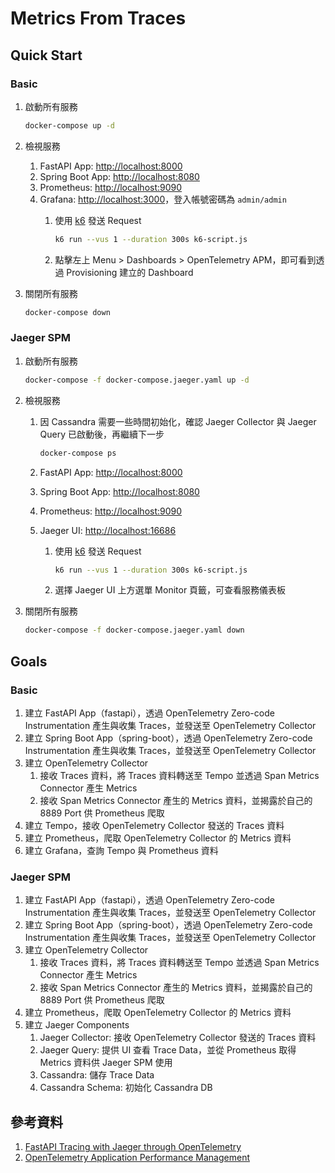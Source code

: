 # Metrics From Traces

## Quick Start

### Basic

1. 啟動所有服務

    ```bash
    docker-compose up -d
    ```

2. 檢視服務
   1. FastAPI App: [http://localhost:8000](http://localhost:8000)
   2. Spring Boot App: [http://localhost:8080](http://localhost:8080)
   3. Prometheus: [http://localhost:9090](http://localhost:9090)
   4. Grafana: [http://localhost:3000](http://localhost:3000)，登入帳號密碼為 `admin/admin`
      1. 使用 [k6](https://k6.io/) 發送 Request

            ```bash
            k6 run --vus 1 --duration 300s k6-script.js
            ```
      
      2. 點擊左上 Menu > Dashboards > OpenTelemetry APM，即可看到透過 Provisioning 建立的 Dashboard
3. 關閉所有服務

    ```bash
    docker-compose down
    ```

### Jaeger SPM

1. 啟動所有服務

    ```bash
    docker-compose -f docker-compose.jaeger.yaml up -d
    ```

2. 檢視服務
   1. 因 Cassandra 需要一些時間初始化，確認 Jaeger Collector 與 Jaeger Query 已啟動後，再繼續下一步

        ```bash
        docker-compose ps
        ```

   2. FastAPI App: [http://localhost:8000](http://localhost:8000)
   3. Spring Boot App: [http://localhost:8080](http://localhost:8080)
   4. Prometheus: [http://localhost:9090](http://localhost:9090)
   5. Jaeger UI: [http://localhost:16686](http://localhost:16686)
      1. 使用 [k6](https://k6.io/) 發送 Request

            ```bash
            k6 run --vus 1 --duration 300s k6-script.js
            ```

      2. 選擇 Jaeger UI 上方選單 Monitor 頁籤，可查看服務儀表板
   
3. 關閉所有服務

    ```bash
    docker-compose -f docker-compose.jaeger.yaml down
    ```

## Goals

### Basic

1. 建立 FastAPI App（fastapi），透過 OpenTelemetry Zero-code Instrumentation 產生與收集 Traces，並發送至 OpenTelemetry Collector
2. 建立 Spring Boot App（spring-boot），透過 OpenTelemetry Zero-code Instrumentation 產生與收集 Traces，並發送至 OpenTelemetry Collector
3. 建立 OpenTelemetry Collector
   1. 接收 Traces 資料，將 Traces 資料轉送至 Tempo 並透過 Span Metrics Connector 產生 Metrics
   2. 接收 Span Metrics Connector 產生的 Metrics 資料，並揭露於自己的 8889 Port 供 Prometheus 爬取
4. 建立 Tempo，接收 OpenTelemetry Collector 發送的 Traces 資料
5. 建立 Prometheus，爬取 OpenTelemetry Collector 的 Metrics 資料
6. 建立 Grafana，查詢 Tempo 與 Prometheus 資料

### Jaeger SPM

1. 建立 FastAPI App（fastapi），透過 OpenTelemetry Zero-code Instrumentation 產生與收集 Traces，並發送至 OpenTelemetry Collector
2. 建立 Spring Boot App（spring-boot），透過 OpenTelemetry Zero-code Instrumentation 產生與收集 Traces，並發送至 OpenTelemetry Collector
3. 建立 OpenTelemetry Collector
   1. 接收 Traces 資料，將 Traces 資料轉送至 Tempo 並透過 Span Metrics Connector 產生 Metrics
   2. 接收 Span Metrics Connector 產生的 Metrics 資料，並揭露於自己的 8889 Port 供 Prometheus 爬取
4. 建立 Prometheus，爬取 OpenTelemetry Collector 的 Metrics 資料
5. 建立 Jaeger Components
   1. Jaeger Collector: 接收 OpenTelemetry Collector 發送的 Traces 資料
   2. Jaeger Query: 提供 UI 查看 Trace Data，並從 Prometheus 取得 Metrics 資料供 Jaeger SPM 使用
   3. Cassandra: 儲存 Trace Data
   4. Cassandra Schema: 初始化 Cassandra DB

## 參考資料

1. [FastAPI Tracing with Jaeger through OpenTelemetry](https://github.com/blueswen/fastapi-jaeger)
2. [OpenTelemetry Application Performance Management](https://github.com/blueswen/opentelemetry-apm)
